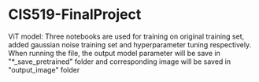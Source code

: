 # CIS519-FinalProject
ViT model: Three notebooks are used for training on original training set, added gaussian noise training set and hyperparameter tuning respectively. When running the  file, the output model parameter will be save in "*_save_pretrained" folder and corresponding image will be saved in "output_image" folder  
